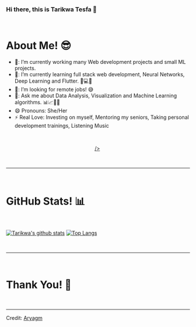 ### Hi there, this is Tarikwa Tesfa 👋

<Br>
<h1>About Me! 😎</h1>

- 🔭: I’m currently working many Web development projects and small ML projects.
- 🌱: I’m currently learning full stack web development, Neural Networks, Deep Learning and Flutter. 🧠💻🤖
- 🤔: I’m looking for remote jobs! 😅
- 💬: Ask me about Data Analysis, Visualization and Machine Learning algorithms. 📊📈🤖🧠
- 😄  Pronouns: She/Her
- ⚡  Real Love: Investing on myself, Mentoring my seniors, Taking personal development trainings, Listening Music
  
<Br>
<p align="center">
<a href="https://www.linkedin.com/in/arya-manjaramkar" target="blank"></a> &nbsp;&nbsp;&nbsp;  <a href="mailto:tariktesfa9090@gmail.com" target="blank"> /></a>    &nbsp;&nbsp;&nbsp;       <a href="https://github.com/tariktesfa" target="blank"><img align="center" /></a>
</p>
   

<Br>
<hr>
<Br>
<h1>GitHub Stats! 📊</h1>
<Br>
  
[![Tarikwa's github stats](https://github-readme-stats.vercel.app/api?username=tariktesfa&show_icons=true&theme=merko)](https://github.com/tariktesfa/github-readme-stats) [![Top Langs](https://github-readme-stats.vercel.app/api/top-langs/?username=tariktesfa&layout=compact&theme=merko)](https://github.com/tariktesfa/github-readme-stats)
  
  
<Br>
<hr>
<Br>
<h1>Thank You! 🤵 </h1>
<Br>

------
  
Credit: [Aryagm](https://github.com/Aryagm)

